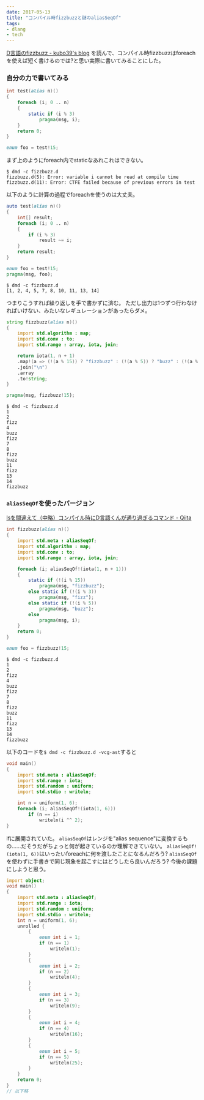 ```yaml
---
date: 2017-05-13
title: "コンパイル時fizzbuzzと謎のaliasSeqOf"
tags:
- dlang
- tech
---
```


[D言語のfizzbuzz - kubo39's blog](http://kubo39.hatenablog.com/entry/2017/05/13/D%E8%A8%80%E8%AA%9E%E3%81%AEfizzbuzz)
を読んで、コンパイル時fizzbuzzはforeachを使えば短く書けるのでは?と思い実際に書いてみることにした。

### 自分の力で書いてみる

```d
int test(alias n)()
{
    foreach (i; 0 .. n)
    {
        static if (i % 3)
            pragma(msg, i);
    }
    return 0;
}

enum foo = test!15;
```

まず上のようにforeach内でstaticなあれこれはできない。

```console
$ dmd -c fizzbuzz.d
fizzbuzz.d(5): Error: variable i cannot be read at compile time
fizzbuzz.d(11): Error: CTFE failed because of previous errors in test
```

以下のように計算の過程でforeachを使うのは大丈夫。

```d
auto test(alias n)()
{
    int[] result;
    foreach (i; 0 .. n)
    {
        if (i % 3)
            result ~= i;
    }
    return result;
}

enum foo = test!15;
pragma(msg, foo);
```

```console
$ dmd -c fizzbuzz.d
[1, 2, 4, 5, 7, 8, 10, 11, 13, 14]
```

つまりこうすれば繰り返しを手で書かずに済む。
ただし出力は1つずつ行わなければいけない、みたいなレギュレーションがあったらダメ。

```d
string fizzbuzz(alias n)()
{
    import std.algorithm : map;
    import std.conv : to;
    import std.range : array, iota, join;

    return iota(1, n + 1)
    .map!(a => (!(a % 15)) ? "fizzbuzz" : (!(a % 5)) ? "buzz" : (!(a % 3)) ? "fizz" : a.to!string)
    .join("\n")
    .array
    .to!string;
}

pragma(msg, fizzbuzz!15);

```

```console
$ dmd -c fizzbuzz.d
1
2
fizz
4
buzz
fizz
7
8
fizz
buzz
11
fizz
13
14
fizzbuzz
```

### `aliasSeqOf`を使ったバージョン

[lsを間違えて（中略）コンパイル時にD言語くんが通り過ぎるコマンド - Qiita](http://qiita.com/dragoon2014/items/2217ab9578c875ecdf69)

```d
int fizzbuzz(alias n)()
{
    import std.meta : aliasSeqOf;
    import std.algorithm : map;
    import std.conv : to;
    import std.range : array, iota, join;

    foreach (i; aliasSeqOf!(iota(1, n + 1)))
    {
        static if (!(i % 15))
            pragma(msg, "fizzbuzz");
        else static if (!(i % 3))
            pragma(msg, "fizz");
        else static if (!(i % 5))
            pragma(msg, "buzz");
        else
            pragma(msg, i);
    }
    return 0;
}

enum foo = fizzbuzz!15;
```

```console
$ dmd -c fizzbuzz.d
1
2
fizz
4
buzz
fizz
7
8
fizz
buzz
11
fizz
13
14
fizzbuzz
```

以下のコードを`$ dmd -c fizzbuzz.d -vcg-ast`すると

```d
void main()
{
    import std.meta : aliasSeqOf;
    import std.range : iota;
    import std.random : uniform;
    import std.stdio : writeln;

    int n = uniform(1, 6);
    foreach (i; aliasSeqOf!(iota(1, 6)))
        if (n == i)
            writeln(i ^^ 2);
}
```

ifに展開されていた。
`aliasSeqOf`はレンジを"alias sequence"に変換するもの……だそうだがちょっと何が起きているのか理解できていない。
`aliasSeqOf!(iota(1, 6))`はいったいforeachに何を渡したことになるんだろう?
`aliasSeqOf`を使わずに手書きで同じ現象を起こすにはどうしたら良いんだろう?
今後の課題にしようと思う。

```d
import object;
void main()
{
	import std.meta : aliasSeqOf;
	import std.range : iota;
	import std.random : uniform;
	import std.stdio : writeln;
	int n = uniform(1, 6);
	unrolled {
		{
			enum int i = 1;
			if (n == 1)
				writeln(1);
		}
		{
			enum int i = 2;
			if (n == 2)
				writeln(4);
		}
		{
			enum int i = 3;
			if (n == 3)
				writeln(9);
		}
		{
			enum int i = 4;
			if (n == 4)
				writeln(16);
		}
		{
			enum int i = 5;
			if (n == 5)
				writeln(25);
		}
	}
	return 0;
}
// 以下略
```